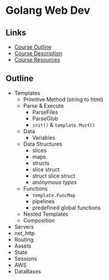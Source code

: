 # Golang Web Dev

## Links
- [Course Outline](https://docs.google.com/document/d/1QKWp1VYd26uiQZWIR05pahSa0HnbD1qqj9dtIQiVVjU/edit)
- [Course Description](https://docs.google.com/document/d/1e7r0H_3VmJw9wf3dRMWfp8_7CsLvDUpsLQ5_WacZjvw/edit)
- [Course Resources](https://docs.google.com/document/d/1jfU8-3qxrWWP9KVxrNPA77KDzRStE6bakqKUzFDJArQ/edit)

## Outline

- Templates
  - Primitive Method (string to html)
  - Parse & Execute
    - ParseFiles
    - ParseGlob
    - `init()` & `template.Must()`
  - Data 
    - Variables
  - Data Structures
    - slices
    - maps
    - structs
    - slice struct
    - struct slice struct
    - *anonymous types*
  - Functions
    - `template.FuncMap`
    - pipelines
    - predefined global functions
  - Nested Templates
  - Composition
- Servers
- net_http
- Routing
- Assets
- State
- Sessions
- AWS
- DataBases
